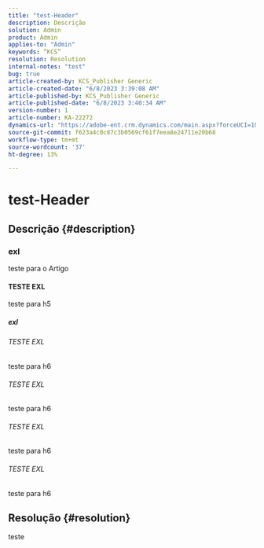 ```yaml
---
title: "test-Header"
description: Descrição
solution: Admin
product: Admin
applies-to: "Admin"
keywords: “KCS”
resolution: Resolution
internal-notes: "test"
bug: true
article-created-by: KCS_Publisher Generic
article-created-date: "6/8/2023 3:39:08 AM"
article-published-by: KCS_Publisher Generic
article-published-date: "6/8/2023 3:40:34 AM"
version-number: 1
article-number: KA-22272
dynamics-url: "https://adobe-ent.crm.dynamics.com/main.aspx?forceUCI=1&pagetype=entityrecord&etn=knowledgearticle&id=7b96c502-ae05-ee11-8f6e-6045bd006c82"
source-git-commit: f623a4c0c87c3b0569cf61f7eea8e24711e20b68
workflow-type: tm+mt
source-wordcount: '37'
ht-degree: 13%

---
```


# test-Header

## Descrição {#description}


### exl

teste para o Artigo

#### TESTE EXL

teste para h5

##### exl

###### TESTE EXL

teste para h6

###### TESTE EXL

teste para h6

###### TESTE EXL

teste para h6

###### TESTE EXL

teste para h6


## Resolução {#resolution}


teste
